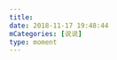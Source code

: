 ```yaml
---
title: 
date: 2018-11-17 19:48:44
mCategories: [说说]
type: moment
---
```


<div id="pics-20181117194844"></div>

<script>
var data = [
    {"link": "2018-11-17_000000.jpeg", "type": "shuoshuo"},
    {"link": "2018-11-17_000001.jpeg", "type": "shuoshuo"}
];
picsRender(data, "pics-20181117194844");
</script>

